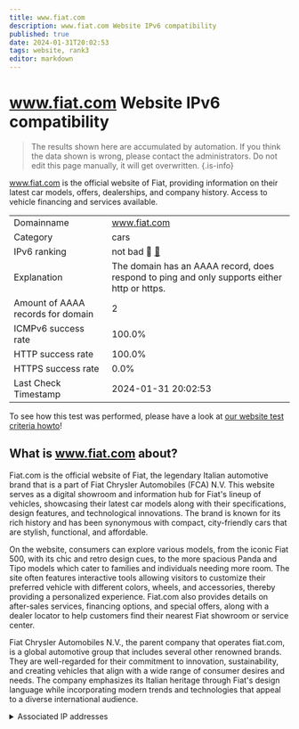 ```yaml
---
title: www.fiat.com
description: www.fiat.com Website IPv6 compatibility
published: true
date: 2024-01-31T20:02:53
tags: website, rank3
editor: markdown
---
```


# www.fiat.com Website IPv6 compatibility

> The results shown here are accumulated by automation. If you think the data shown is wrong, please contact the administrators. 
> Do not edit this page manually, it will get overwritten.
{.is-info}

www.fiat.com is the official website of Fiat, providing information on their latest car models, offers, dealerships, and company history. Access to vehicle financing and services available.


|   |   |
| - | - |
| Domainname | www.fiat.com
| Category | cars |
| IPv6 ranking | not bad :3rd_place_medal: [🔗](/howto/ranking) |
| Explanation | The domain has an AAAA record, does respond to ping and only supports either http or https. |
| Amount of AAAA records for domain | 2 |
| ICMPv6 success rate | 100.0%|
| HTTP success rate | 100.0% |
| HTTPS success rate | 0.0% |
| Last Check Timestamp | 2024-01-31 20:02:53 |

To see how this test was performed, please have a look at [our website test criteria howto](/howto/testcriteria/website)!


## What is www.fiat.com about?
Fiat.com is the official website of Fiat, the legendary Italian automotive brand that is a part of Fiat Chrysler Automobiles (FCA) N.V. This website serves as a digital showroom and information hub for Fiat's lineup of vehicles, showcasing their latest car models along with their specifications, design features, and technological innovations. The brand is known for its rich history and has been synonymous with compact, city-friendly cars that are stylish, functional, and affordable.

On the website, consumers can explore various models, from the iconic Fiat 500, with its chic and retro design cues, to the more spacious Panda and Tipo models which cater to families and individuals needing more room. The site often features interactive tools allowing visitors to customize their preferred vehicle with different colors, wheels, and accessories, thereby providing a personalized experience. Fiat.com also provides details on after-sales services, financing options, and special offers, along with a dealer locator to help customers find their nearest Fiat showroom or service center.

Fiat Chrysler Automobiles N.V., the parent company that operates fiat.com, is a global automotive group that includes several other renowned brands. They are well-regarded for their commitment to innovation, sustainability, and creating vehicles that align with a wide range of consumer desires and needs. The company emphasizes its Italian heritage through Fiat's design language while incorporating modern trends and technologies that appeal to a diverse international audience.



<details>
<summary>Associated IP addresses</summary>

2a02:26f0:c6::211:169a

2a02:26f0:c6::211:1691

</details>
